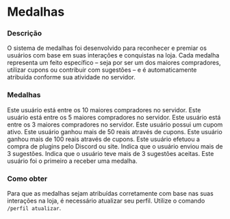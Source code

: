 # Medalhas
<secondary-label ref="discord"/>

### Descrição
O sistema de medalhas foi desenvolvido para reconhecer e premiar os usuários com base em suas interações e conquistas na loja. Cada medalha representa um feito específico – seja por ser um dos maiores compradores, utilizar cupons ou contribuir com sugestões – e é automaticamente atribuída conforme sua atividade no servidor.

### Medalhas

<deflist>
  <def title="TOP 10 Compradores">
    Este usuário está entre os 10 maiores compradores no servidor.
  </def>
  <def title="TOP 5 Compradores">
    Este usuário está entre os 5 maiores compradores no servidor.
  </def>
  <def title="Top 3 Compradores">
    Este usuário está entre os 3 maiores compradores no servidor.
  </def>
  <def title="Possui cupom!">
    Este usuário possui um cupom ativo.
  </def>
  <def title="Mais que 50 reais ganhos no cupom!">
    Este usuário ganhou mais de 50 reais através de cupons.
  </def>
  <def title="Mais que 100 reais ganhos no cupom!">
    Este usuário ganhou mais de 100 reais através de cupons.
  </def>
  <def title="Comprou plugin pelo Discord/Site">
    Este usuário efetuou a compra de plugins pelo Discord ou site.
  </def>
  <def title="Mais de 3 sugestões enviadas">
    Indica que o usuário enviou mais de 3 sugestões.
  </def>
  <def title="Mais de 3 sugestões aceitas">
    Indica que o usuário teve mais de 3 sugestões aceitas.
  </def>
  <def title="Primeiro medalhista!">
    Este usuário foi o primeiro a receber uma medalha.
  </def>
</deflist>

### Como obter
Para que as medalhas sejam atribuídas corretamente com base nas suas interações na loja, é necessário atualizar seu perfil. Utilize o comando `/perfil atualizar`.
